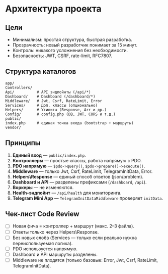 # Архитектура проекта

## Цели

- Минимализм: простая структура, быстрая разработка.
- Прозрачность: новый разработчик понимает за 15 минут.
- Контроль: никакого усложнения без необходимости.
- Безопасность: JWT, CSRF, rate-limit, RFC7807.

## Структура каталогов

```
app/
Controllers/
Api/          # API эндпойнты (/api/*)
Dashboard/    # Dashboard (/dashboard/*)
Middleware/   # Jwt, Csrf, RateLimit, Error
Services/     # Доп. классы (опционально)
Helpers/      # Утилиты (Response, Arr и др.)
Config/       # config.php (DB, JWT, CORS и т.д.)
public/
index.php     # единая точка входа (bootstrap + маршруты)
vendor/
```

## Принципы

1. **Единый вход** — `public/index.php`.
2. **Контроллеры** — простые классы, работа напрямую с PDO.
3. **PDO напрямую** — `$pdo->query()`, `$pdo->prepare()->execute()`.
4. **Middleware** — только Jwt, Csrf, RateLimit, TelegramInitData, Error.
5. **Helpers\Response** — единый способ ответов (json/problem).
6. **Dashboard и API** — разделены префиксами (`/dashboard`, `/api`).
7. **Воркеры** — не изменяются.
8. **Health-эндпойнт** — `/api/health` для мониторинга.
9. **Telegram Mini App** — `TelegramInitDataMiddleware` проверяет `initData`.

## Чек-лист Code Review

- [ ] Новая фича = контроллер + маршрут (макс. 2–3 файла).
- [ ] Ответы только через Helpers\Response.
- [ ] Без новых слоёв (Services — только если реально нужна переиспользуемая логика).
- [ ] PDO используется напрямую.
- [ ] Dashboard и API маршруты разделены.
- [ ] Middleware не плодятся (только базовые: Error, Jwt, Csrf, RateLimit, TelegramInitData).